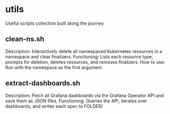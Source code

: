 # utils
Useful scripts collection built along the journey

## clean-ns.sh
Description: Interactively delete all namespaced Kubernetes resources in a namespace and clear finalizers.
Functioning: Lists each resource type, prompts for deletion, deletes resources, and removes finalizers.
How to use: Run with the namespace as the first argument.

## extract-dashboards.sh
Description: Fetch all Grafana dashboards via the Grafana Operator API and save them as JSON files.
Functioning: Queries the API, iterates over dashboards, and writes each spec to FOLDER/<title>.json.
How to use: Set GRAFANA_AUTH, GRAFANA_URL, and FOLDER variables then run the script.

## migrate-arch-nix.sh
Description: Uninstall Arch packages that are also managed by Home‑Manager.
Functioning: Collects Arch and Home‑Manager packages, maps names, optionally prompts, and removes duplicates.
How to use: Requires yay (or pacman) and home-manager. Options: --yes/-y skip confirmation, --dry-run show only, --include-yay allow removing 'yay'.

## rename.sh
Description: Rename all files and directories under ./the-graph to lowercase without overwriting existing entries.
Functioning: Traverses the directory tree and renames each item to its lowercase counterpart if the destination does not exist.
How to use: Run without arguments from the repository root; it operates on ./the-graph.

## status-page-sync.sh
Description: Download a single Grafana dashboard and save it as JSON for status page syncing.
Functioning: Queries the Grafana Operator API for one dashboard and writes it to FOLDER/<title>.json.
How to use: Set GRAFANA_AUTH, GRAFANA_URL, and FOLDER variables then run the script.

## test-alert.sh
Description: Send a test alert to a local Alertmanager to verify delivery and routing.
Functioning: Fires an alert, repeats until the user resolves it, and then sends a resolve notification.
How to use: Run without arguments or pass a severity as the first argument.

## test-probe.sh
Description: Continuously probe a list of URLs with hey and report HTTP code distribution.
Functioning: Loops through URLs, runs hey with configured parameters, parses the status codes, and logs results.
How to use: Optionally set HEY_BIN, SLEEP_SEC, NREQ, and CONCURRENCY environment variables before running.

## update-sops.sh
Description: Refresh SOPS encryption keys for all *.enc and *.env files recursively.
Functioning: Finds matching files, runs `sops updatekeys` on each, and returns to the starting directory.
How to use: Run from the repository root; requires `sops` in the PATH.

## conf2vmrule.py
Description: Convert an Icinga-style .conf service definition using a Prometheus check into a VictoriaMetrics VMRule YAML.
Functioning: Extracts metric details and thresholds from the .conf file, cleans label matchers, and builds a VMRule expression.
How to use: python3 conf2vmrule.py /path/to/myAlert.conf [--write | -o out.yaml]

## rework_dashboards.py
Description: Rework Grafana dashboard JSON files to standardize datasource usage.
Functioning: Unwraps exported dashboards, ensures a datasource variable, and rewrites panel datasource fields.
How to use: python3 rework_dashboards.py <input> [--output-dir DIR | --in-place] [--prom-only | --all-sources]

## sync-status-page.py
======================= Configuration loading =======================

## update_readme.py
Description: Generate README listing all scripts with descriptions.
Functioning: Scans root for shell and Python scripts, extracts their description blocks, and writes README.md.
How to use: Run `python update_readme.py` from the repository root.

